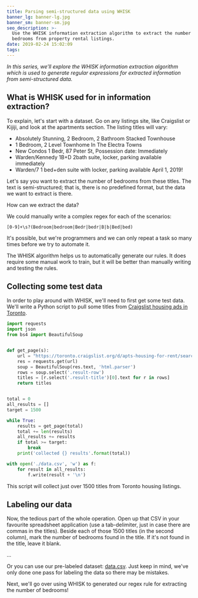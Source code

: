 ```yaml
---
title: Parsing semi-structured data using WHISK
banner_lg: banner-lg.jpg
banner_sm: banner-sm.jpg
seo_description: >-
  Use the WHISK information extraction algorithm to extract the number of
  bedrooms from property rental listings.
date: 2019-02-24 15:02:09
tags:
---
```



_In this series, we'll explore the WHISK information extraction algorithm which is used to generate regular expressions for extracted information from semi-structured data._


## What is WHISK used for in information extraction?

To explain, let's start with a dataset. Go on any listings site, like Craigslist or Kijiji, and look at the apartments section.  The listing titles will vary:

- Absolutely Stunning, 2 Bedroom, 2 Bathroom Stacked Townhouse
- 1 Bedroom, 2 Level Townhome In The Electra Towns
- New Condos 1 Bedr, 87 Peter St, Possession date: Immediately
- Warden/Kennedy 1B+D 2bath suite, locker, parking available immediately
- Warden/7 1 bed+den suite with locker, parking available April 1, 2019!

Let's say you want to extract the number of bedrooms from these titles. The text is semi-structured; that is, there is no predefined format, but the data we want to extract is there.

How can we extract the data?

We could manually write a complex regex for each of the scenarios:

`[0-9]+\s?(Bedroom|bedroom|Bedr|bedr|B|b|Bed|bed)`

It's possible, but we're programmers and we can only repeat a task so many times before we try to automate it.

The WHISK algorithm helps us to automatically generate our rules. It does require some manual work to train, but it will be better than manually writing and testing the rules.


## Collecting some test data

In order to play around with WHISK, we'll need to first get some test data. We'll write a Python script to pull some titles from [Craigslist housing ads in Toronto](https://toronto.craigslist.org/d/apts-housing-for-rent/search/apa).

```python
import requests
import json
from bs4 import BeautifulSoup


def get_page(s):
	url = "https://toronto.craigslist.org/d/apts-housing-for-rent/search/apa?s={}".format(s)
	res = requests.get(url)
	soup = BeautifulSoup(res.text, 'html.parser')
	rows = soup.select('.result-row')
	titles = [r.select('.result-title')[0].text for r in rows]
	return titles


total = 0
all_results = []
target = 1500

while True:
	results = get_page(total)
	total += len(results)
	all_results += results
	if total >= target:
		break
	print('collected {} results'.format(total))

with open('./data.csv', 'w') as f:
	for result in all_results:
		f.write(result + '\n')
```

This script will collect just over 1500 titles from Toronto housing listings.


## Labeling our data

Now, the tedious part of the whole operation. Open up that CSV in your favourite spreadsheet application (use a tab-delimiter, just in case there are commas in the titles). Beside each of those 1500 titles (in the second column), mark the number of bedrooms found in the title. If it's not found in the title, leave it blank.

...

Or you can use our pre-labeled dataset: [data.csv](data.csv). Just keep in mind, we've only done one pass for labeling the data so there may be mistakes.

Next, we'll go over using WHISK to generated our regex rule for extracting the number of bedrooms!